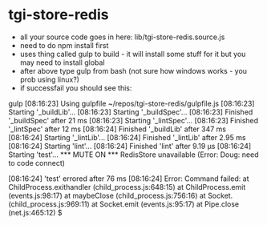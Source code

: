 tgi-store-redis
===============

- all your source code goes in here: lib/tgi-store-redis.source.js
- need to do npm install first
- uses thing called gulp to build - it will install some stuff for it but you may need to install global
- after above type gulp from bash (not sure how windows works - you prob using linux?)
- if successfail you should see this:

 gulp
[08:16:23] Using gulpfile ~/repos/tgi-store-redis/gulpfile.js
[08:16:23] Starting '_buildLib'...
[08:16:23] Starting '_buildSpec'...
[08:16:23] Finished '_buildSpec' after 21 ms
[08:16:23] Starting '_lintSpec'...
[08:16:23] Finished '_lintSpec' after 12 ms
[08:16:24] Finished '_buildLib' after 347 ms
[08:16:24] Starting '_lintLib'...
[08:16:24] Finished '_lintLib' after 2.95 ms
[08:16:24] Starting 'lint'...
[08:16:24] Finished 'lint' after 9.19 μs
[08:16:24] Starting 'test'...
*** MUTE ON ***
RedisStore unavailable (Error: Doug: need to code connect)

[08:16:24] 'test' errored after 76 ms
[08:16:24] Error: Command failed:
    at ChildProcess.exithandler (child_process.js:648:15)
    at ChildProcess.emit (events.js:98:17)
    at maybeClose (child_process.js:756:16)
    at Socket.<anonymous> (child_process.js:969:11)
    at Socket.emit (events.js:95:17)
    at Pipe.close (net.js:465:12)
$
